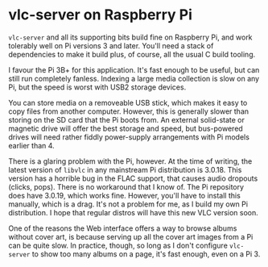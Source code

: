 # vlc-server on Raspberry Pi

`vlc-server` and all its supporting bits build fine on Raspberry Pi, and
work tolerably well on Pi versions 3 and later. You'll need a stack of
dependencies to make it build plus, of course, all the usual C build
tooling.

I favour the Pi 3B+ for this application. It's fast enough to be useful,
but can still run completely fanless. Indexing a large media collection is
slow on any Pi, but the speed is worst with USB2 storage devices. 

You can store media on a removeable USB stick, which makes it easy to copy
files from another computer. However, this is generally slower than storing
on the SD card that the Pi boots from.  An external solid-state or magnetic
drive will offer the best storage and speed, but bus-powered drives will
need rather fiddly power-supply arrangements with Pi models earlier than 4.

There is a glaring problem with the Pi, however. At the time of writing,
the latest version of `libvlc` in any mainstream Pi distribution is 3.0.18.
This version has a horrible bug in the FLAC support, that causes audio
dropouts (clicks, pops). There is no workaround that I know of.  The Pi
repository does have 3.0.19, which works fine. However, you'll have to
install this manually, which is a drag. It's not a problem for me, as I
build my own Pi distribution. I hope that regular distros will have this
new VLC version soon.

One of the reasons the Web interface offers a way to browse albums without
cover art, is because serving up all the cover art images from a Pi can be
quite slow. In practice, though, so long as I don't configure `vlc-server`
to show too many albums on a page, it's fast enough, even on a Pi 3.
